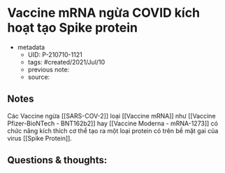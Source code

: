 # Vaccine mRNA ngừa COVID kích hoạt tạo Spike protein

- metadata
	- UID: P-210710-1121
	- tags: #created/2021/Jul/10
	- previous note: 
	- source: 

## Notes
Các Vaccine ngừa [[SARS-COV-2]] loại [[Vaccine mRNA]] như [[Vaccine Pfizer-BioNTech - BNT162b2]] hay [[Vaccine Moderna - mRNA-1273]] có chức năng kích thích cơ thể tạo ra một loại protein có trên bề mặt gai của virus [[Spike Protein]].
## Questions & thoughts:

